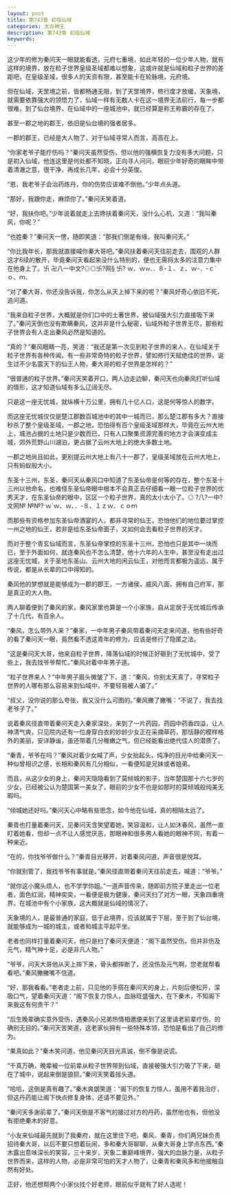 ```yaml
---
layout: post
title: 第743章 初临仙域
categories: 太古神王
description: 第743章 初临仙域
keywords:
---
```


这少年的修为秦问天一眼就能看透，元府七重境，如此年轻的一位少年人物，就有这样的境界，放在粒子世界皇级圣域都难以想象，这或许就是仙域和粒子世界的差距吧，在皇级圣域，很多人的天资有限，甚至能卡在轮脉境，元府境。

但在仙域，天罡境之前，皆都畅通无阻，到了天罡境界，修行度才放缓，天象境，就需要依靠强大的领悟力了，仙域一样有无数人卡在这一境界无法前行，每一步都很难，到了仙台境界，在仙域中的一座城池中，就已经算是称王称霸的存在了。

甚至一郡之地的郡王，依旧是仙台境的强者居多。

一郡的郡王，已经是大人物了，对于仙域寻常人而言，高高在上。

“你家老爷子能疗伤吗？”秦问天虽然受伤，但以他的强横恢复力没有多大问题，只是初入仙域，他连这里是何处都不知晓，正向寻人问问，眼前少年好奇的眼眸中带着清澈之意，很干净，再成长几年，必会十分英俊。

“恩，我老爷子会治药炼丹，你的伤势应该难不倒他。”少年点头道。

“那好，我跟你走，麻烦你了。”秦问天笑着道。

“好，我扶你吧。”少年说着就走上去搀扶着秦问天，没什么心机，又道：“我叫秦风，你呢？”

“也姓秦？”秦问天一愣，随即笑道：“那我们倒是有缘，我叫秦问天。”

“你比我年长，那我就直接喊你秦大哥吧。”秦风扶着秦问天往前走去，围观的人群这才6续的散开，毕竟秦问天看起来没什么特别的，便也无需将太多的注意力集中在他身上了。卐  卍八一中文?◎◎卐?网§ 卐? ｗ、ｗ`ｗ、．`８-１、ｚ、ｗ-．-ｃ`ｏ、ｍ、

“对了秦大哥，你还没告诉我，你怎么从天上掉下来的呢？”秦风好奇心依旧不死，追问道。

“我来自粒子世界，大概就是你们口中的土著世界，被仙域强大引力直接吸下来了。”秦问天倒也没有欺瞒秦风，这并非是什么秘密，仙域外粒子世界无尽，那些粒子世界会有人走出秦风必然是知道的。

“真的？”秦风眼睛一亮，笑道：“我还是第一次见到粒子世界的来人，在仙域关于粒子世界有各种传闻，有一些非常奇特的粒子世界，譬如修行天赋绝佳的世界，诞生过不少名震天下的仙王人物，秦大哥的粒子世界是怎样的？”

“很普通的粒子世界。”秦问天笑着开口，两人边走边聊，秦问天也向秦风打听仙域的情形，这才知道仙域有多么辽阔无尽。

只是这一座无忧城，就纵横十万公里，拥有几十亿人口，这是何等惊人的数字。

而这座无忧城仅仅是楚江郡数百城池中的其中一城而已，那么楚江郡有多大？直接秒杀了整个皇级圣域，一郡之地，恐怕得有百个皇级圣域那样大，毕竟在云州大地上，城池占据的土地只是少数而已，只有人口聚集资源完善的地方才会演变成主城，郊外荒野山川湖泊，更占据了云州大地上的绝大多数土地。

一郡之地尚且如此，更别提云州大地上有八十一郡了，皇级圣域放在云州大地上，只有蚂蚁般大小。

东圣十三州，东圣，秦问天从秦风口中知道了东圣仙帝是何等的存在，整个东圣十三州以他命名，也难怪东圣仙帝眼中根本不会真正去仔细看一眼一位粒子世界的优秀天才，在东圣仙帝的眼中，区区一个粒子世界，真的太小太小了。◎  ?八?一中?文网№ №№? ｗ`ｗ、ｗ、．-８、１ｚｗ．ｃｏｍ

而那些有资格参加东圣仙帝酒宴的人，都非寻常的仙王，恐怕他们的地位要过掌控一州之地的仙王，若非是给东圣仙帝面子，又如何会去看粒子世界的天才。

而对于整个青玄仙域而言，东圣仙帝掌控的东圣十三州，恐怕也只是其中一块而已，至于外面如何，就连秦风也不怎么清楚，他十六年的人生中，甚至没有走出过这座无忧城，关于圣地东圣山、云州大地的闲云仙王，对他而言都极为遥远，属于传说，都是从长辈的口中得知的。

秦风他的梦想就是能够成为一郡的郡王，一方诸侯，威风八面，拥有自己府军，那是真正的大人物。

两人聊着便到了秦风的家，秦风家里也算是一个小家族，自从定居于无忧城后传承了十几代，有百余人。

“秦风，怎么带外人来？”秦家，一中年男子秦风带着秦问天走来问道，他有些好奇的看了秦问天一眼，竟然看不透这青年的修为，应该是修行了隐匿之法。

“这是秦问天大哥，他来自粒子世界，降落仙域的时候正好砸到了无忧城中，受了些上，我去找爷爷帮忙。”秦风对着中年男子道。

“粒子世界来人？”中年男子眉头微皱了下，道：“秦风，你别太天真了，寻常粒子世界的人哪有那么容易来到仙域中，不要轻易被人骗了。”

“叔父，没你说的那么夸张，我又没什么可图的。”秦风撇了撇嘴：“不说了，我去找老爷子了。”

说着秦风径直带着秦问天走入秦家深处，来到了一片药园，药园中药香四溢，让人神清气爽，只见院内还有一位身穿白衣的妙龄少女正在采摘草药，那恬静的模样格外的美丽，安详静谧，虽还带着几分稚嫩之气，但已经能看出绝代佳人的潜质了。

“秦青，爷爷在吗？”秦风对着少女喊了声，少女抬起头，纯净的目光中给秦问天一种似曾相识之感，长相和秦风有几分相似，一看便知是兄妹或者姐弟。

而且，从这少女的身上，秦问天隐隐看到了莫倾城的影子，当年楚国那十六七岁的少女，已经被公认为楚国第一美女了，眼前的少女不也是如那时的莫倾城般纯美无暇吗。

“倾城她还好吗。”秦问天心中略有些思念，如今他在仙域，真的相隔太远了。

秦青也打量着秦问天，见秦问天含笑望着她，笑容温和，让人如沐春风，虽然一直盯着她看，但却一点不让人感觉厌恶，那眼神和很多男人看她的眼神不同，有着一种亲近。

“在的，你找爷爷做什么？”秦青目光移开，对着秦风问道，声音很是悦耳。

“你就别管了，我找爷爷有事就是。”秦风径直带着秦问天往前走去，喊道：“爷爷。”

“就你这小魔头烦人，也不学学你姐。”一道声音传来，随即前方院子里走出一位老者，面色红润，精神奕奕，一看便是极为健康，秦问天扫了对方一眼，天象四重境界，在城池中有个小家族，这大概就是仙域的情况了。

天象境的人，是最普通的家庭，低于此境界，应该就属于下层，至于到了仙台境，就能够成为一城的城主，或者和城主平起平坐。

老者也同样打量着秦问天，他只是扫了秦问天便道：“阁下虽然受伤，但并非伤及元气，精气神十足，必是非凡人物。”

“爷爷，问天大哥他从天上摔下来，骨头都摔断了，还没伤及元气啊，您老就帮看看吧。”秦风撇撇嘴不信道。

“好，那我看看。”老者走上前，只见他的手搭在秦问天的身上，片刻后便松开，深吸口气，望着秦问天道：“阁下恢复力惊人，血脉旺盛强大，在下秦木，不知阁下来我这有何贵干？”

“后生晚辈确实意外受伤，遇秦风小兄弟热情相邀便来到了这里请老前辈疗伤，的确别无目的。”秦问天苦笑道，这老家伙拥有一些特殊本领，恐怕是看出了自己的修为。

“果真如此？”秦木笑问道，他见秦问天目光真诚，倒不像是说谎。

“千真万确，晚辈被一位前辈从粒子世界带到仙域，直接被强大引力吸了下来，砸在了城中，说起来倒是狼狈。”秦问天笑着摇头道。

“哈哈，这倒是真有趣了。”秦木爽朗笑道：“阁下的恢复力惊人，虽用不着我治疗，但这丹药能让阁下快点修复身体，还请不要见外。”

“秦问天多谢前辈了。”秦问天倒是不客气的接过对方的丹药，虽然他也有，但他没有拒绝秦木的好意。

“小友来仙域最先就到了我秦府，就在这里住下吧，秦风、秦青，你们两兄妹负责招待秦大哥，以后不要只想着玩闹，多和秦大哥聊聊，从秦大哥身上学点东西。”秦木露出意味深长的笑容，三十来岁，天象二重巅峰境界，强大的血脉力量，从粒子世界而来，这样的人物，必是非常可怕的天才人物了，让秦青和秦风多和他接触自然有好处。

正好，他还想帮两个小家伙找个好老师，眼前似乎就有了好人选呢！
